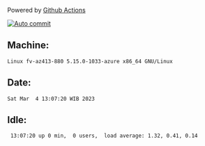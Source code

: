 Powered by [Github Actions](https://github.com/features/actions)

[![Auto commit](https://github.com/hiage/workstation/workflows/Auto%20commit/badge.svg)](https://github.com/hiage/workstation/actions?query=workflow%3A%22Auto+commit%22)

## Machine:
```
Linux fv-az413-880 5.15.0-1033-azure x86_64 GNU/Linux
```
## Date:
```
Sat Mar  4 13:07:20 WIB 2023
```
## Idle:
```
 13:07:20 up 0 min,  0 users,  load average: 1.32, 0.41, 0.14
```
